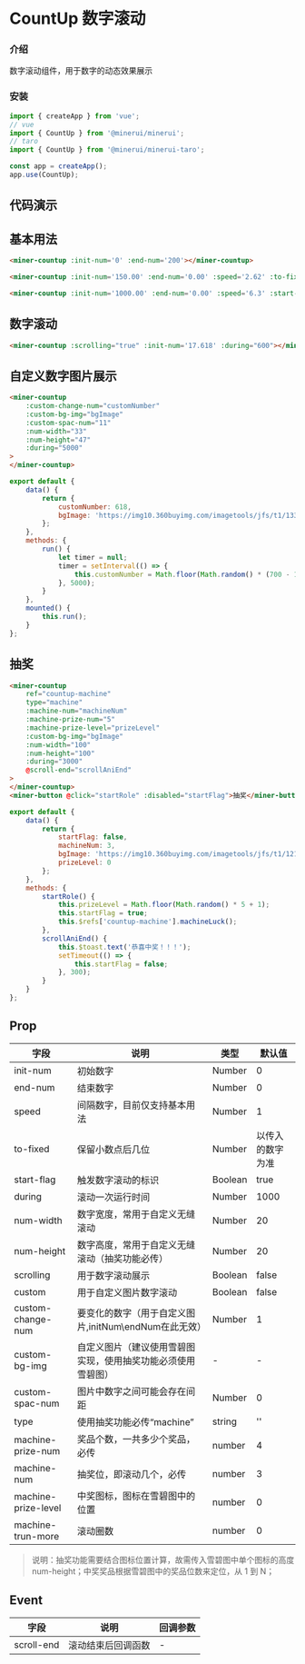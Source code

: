 #  CountUp 数字滚动

### 介绍

数字滚动组件，用于数字的动态效果展示

### 安装


``` javascript
import { createApp } from 'vue';
// vue
import { CountUp } from '@minerui/minerui';
// taro
import { CountUp } from '@minerui/minerui-taro';

const app = createApp();
app.use(CountUp);
```

## 代码演示

## 基本用法

```html
<miner-countup :init-num='0' :end-num='200'></miner-countup>

<miner-countup :init-num='150.00' :end-num='0.00' :speed='2.62' :to-fixed='2'></miner-countup>

<miner-countup :init-num='1000.00' :end-num='0.00' :speed='6.3' :start-flag='startNum' :to-fixed='2'></miner-countup>
```

## 数字滚动

```html
<miner-countup :scrolling="true" :init-num='17.618' :during="600"></miner-countup>
```

## 自定义数字图片展示

```html
<miner-countup
    :custom-change-num="customNumber"
    :custom-bg-img="bgImage"
    :custom-spac-num="11"
    :num-width="33"
    :num-height="47"
    :during="5000"
>
</miner-countup>
```
```javascript
export default {
    data() {
        return {
            customNumber: 618, 
            bgImage: 'https://img10.360buyimg.com/imagetools/jfs/t1/133024/3/2251/2646/5ee7549aE8dc02d7e/de6901b6c72db396.png'
        };
    },
    methods: {
        run() {
            let timer = null;
            timer = setInterval(() => {
                this.customNumber = Math.floor(Math.random() * (700 - 100 + 1) + 100);
            }, 5000);
        }
    },
    mounted() {
        this.run();
    }
};
```

## 抽奖

```html
<miner-countup
    ref="countup-machine"
    type="machine"
    :machine-num="machineNum"
    :machine-prize-num="5"
    :machine-prize-level="prizeLevel"
    :custom-bg-img="bgImage"
    :num-width="100"
    :num-height="100"
    :during="3000"
    @scroll-end="scrollAniEnd"
>
</miner-countup>
<miner-button @click="startRole" :disabled="startFlag">抽奖</miner-button>
```
```javascript
export default {
    data() {
        return {
            startFlag: false,
            machineNum: 3,
            bgImage: 'https://img10.360buyimg.com/imagetools/jfs/t1/121466/20/6784/28830/5f06e7f2Edbb8998c/9bdd9e7b24dff9fe.png',
            prizeLevel: 0
        };
    },
    methods: {
        startRole() {
            this.prizeLevel = Math.floor(Math.random() * 5 + 1);
            this.startFlag = true;
            this.$refs['countup-machine'].machineLuck();
        },
        scrollAniEnd() {
            this.$toast.text('恭喜中奖！！！');
            setTimeout(() => {
                this.startFlag = false;
            }, 300);
        }
    }
};
```


## Prop

| 字段 | 说明 | 类型 | 默认值
|----- | ----- | ----- | ----- 
| init-num | 初始数字 | Number | 0
| end-num | 结束数字 | Number | 0
| speed | 间隔数字，目前仅支持基本用法 | Number | 1
| to-fixed | 保留小数点后几位 | Number | 以传入的数字为准
| start-flag | 触发数字滚动的标识 | Boolean | true
| during | 滚动一次运行时间 | Number | 1000
| num-width | 数字宽度，常用于自定义无缝滚动 | Number | 20
| num-height | 数字高度，常用于自定义无缝滚动（抽奖功能必传） | Number | 20
| scrolling | 用于数字滚动展示 | Boolean | false
| custom | 用于自定义图片数字滚动 | Boolean | false
| custom-change-num | 要变化的数字（用于自定义图片,initNum\endNum在此无效） | Number | 1
| custom-bg-img | 自定义图片（建议使用雪碧图实现，使用抽奖功能必须使用雪碧图） | - | -
| custom-spac-num | 图片中数字之间可能会存在间距 | Number | 0
| type | 使用抽奖功能必传“machine” | string | ''
| machine-prize-num | 奖品个数，一共多少个奖品，必传 | number | 4
| machine-num | 抽奖位，即滚动几个，必传 | number | 3
| machine-prize-level | 中奖图标，图标在雪碧图中的位置 | number | 0
| machine-trun-more | 滚动圈数 | number | 0

> 说明：抽奖功能需要结合图标位置计算，故需传入雪碧图中单个图标的高度 num-height；中奖奖品根据雪碧图中的奖品位数来定位，从 1 到 N；





## Event

| 字段 | 说明 | 回调参数
|----- | ----- | -----
| scroll-end | 滚动结束后回调函数 | - 
    